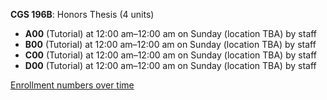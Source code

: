**CGS 196B**: Honors Thesis (4 units)

- **A00** (Tutorial) at 12:00 am–12:00 am on Sunday (location TBA) by staff
- **B00** (Tutorial) at 12:00 am–12:00 am on Sunday (location TBA) by staff
- **C00** (Tutorial) at 12:00 am–12:00 am on Sunday (location TBA) by staff
- **D00** (Tutorial) at 12:00 am–12:00 am on Sunday (location TBA) by staff

[Enrollment numbers over time](./CGS196B.tsv)
